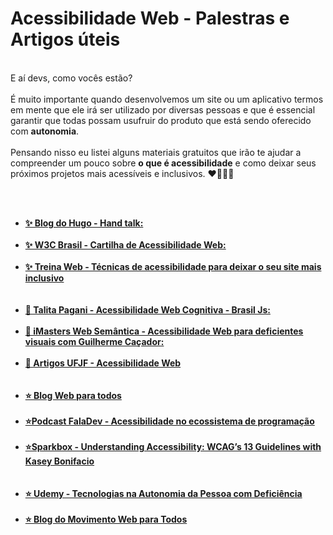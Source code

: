 # Acessibilidade Web - Palestras e Artigos úteis
<br/>
E aí devs, como vocês estão?
<br/><br/>
É muito importante quando desenvolvemos um site ou um aplicativo termos em mente que ele irá ser utilizado por diversas pessoas e que é essencial garantir que todas possam usufruir do produto que está sendo oferecido com <strong>autonomia</strong>.
</br></br>
Pensando nisso eu listei alguns materiais gratuitos que irão te ajudar a compreender um pouco sobre <strong> o que é acessibilidade</strong> e como deixar seus próximos projetos mais acessíveis e inclusivos. ❤👩‍💻🌻

</br></br>
<ul>
  <li><strong><a href="https://blog.handtalk.me/" target="_blank">✨ Blog do Hugo - Hand talk:</a></strong></li>
  <br/>
  <li><strong><a href="https://ceweb.br/cartilhas/cartilha-w3cbr-acessibilidade-web-fasciculo-IV/" target="_blank"> ✨ W3C Brasil - Cartilha de Acessibilidade Web:</a></li></br>
   <li><strong><a href="https://www.treinaweb.com.br/blog/tecnicas-de-acessibilidade-para-deixar-o-seu-site-mais-inclusivo" target="_blank">✨ Treina Web - Técnicas de acessibilidade para deixar o seu site mais inclusivo</a></strong></li><br/></br>
  <li> <strong><a href="https://www.youtube.com/watch?v=igGOeem6y4w" target="_blank">🌻 Talita Pagani - Acessibilidade Web Cognitiva - Brasil Js:
</a></strong> </li><br/>
  <li><strong><a href="https://www.youtube.com/watch?v=H8MhWDBYZ9w" target="_blank">🌻 iMasters Web Semântica - Acessibilidade Web para deficientes visuais com Guilherme Caçador:</a></strong> </li><br/>
  <li><strong><a href="https://www2.ufjf.br/treinamentoscgco/docs/sites-institucionais/acessibilidade-na-web/" target="_blank">🌻 Artigos UFJF - Acessibilidade Web</a></strong> </li><br/><br/>
    <li><strong><a href="https://mwpt.com.br/blog/" target="_blank">⭐ Blog Web para todos
</a></strong> </li><br/>
    <li><strong><a href="https://open.spotify.com/episode/4z2mCJyKVPA1BE7aCenS4K" target="_blank">⭐Podcast FalaDev - Acessibilidade no ecossistema de programação
</a></strong> </li><br/>
    <li><strong><a href="https://www.youtube.com/watch?v=RjpvOqZigao" target="_blank">⭐Sparkbox - Understanding Accessibility: WCAG’s 13 Guidelines with Kasey Bonifacio
</a></strong> </li><br/><br/>
    <li><strong><a href="https://www.youtube.com/watch?v=RjpvOqZigao" target="_blank">⭐ Udemy - Tecnologias na Autonomia da Pessoa com Deficiência
</a></strong> </li><br/>
</a></strong> </li>
    <li><strong><a href="https://mwpt.com.br/blog/" target="_blank">⭐ Blog do Movimento Web para Todos</a></strong> </li><br/>
</ul>


  
